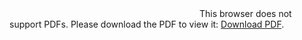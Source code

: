 <object data="https://github.com/Silvicek/bachelor-thesis/raw/master/thesis.pdf" type="application/pdf" width="700px" height="700px">
    <embed src="thesis.pdf">
        This browser does not support PDFs. Please download the PDF to view it: <a href="https://github.com/Silvicek/bachelor-thesis/raw/master/thesis.pdf">Download PDF</a>.</p>
    </embed>
</object>

